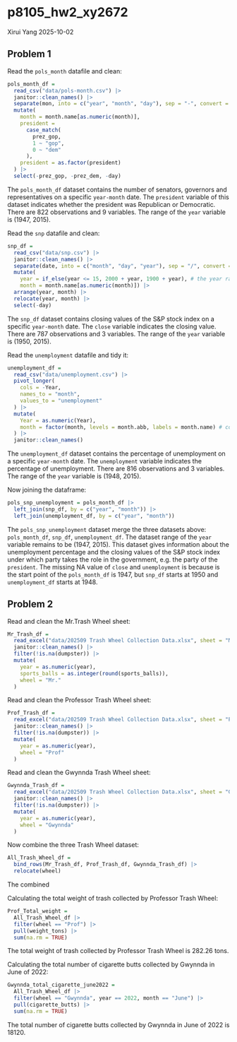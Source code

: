 p8105_hw2_xy2672
================
Xirui Yang
2025-10-02

## Problem 1

Read the `pols_month` datafile and clean:

``` r
pols_month_df = 
  read_csv("data/pols-month.csv") |> 
  janitor::clean_names() |> 
  separate(mon, into = c("year", "month", "day"), sep = "-", convert = TRUE) |> 
  mutate(
    month = month.name[as.numeric(month)],
    president = 
      case_match(
        prez_gop,
        1 ~ "gop",
        0 ~ "dem"
      ),
    president = as.factor(president)
  ) |> 
  select(-prez_gop, -prez_dem, -day)
```

The `pols_month_df` dataset contains the number of senators, governors
and representatives on a specific `year-month` date. The `president`
variable of this dataset indicates whether the president was Republican
or Democratic. There are 822 observations and 9 variables. The range of
the `year` variable is (1947, 2015).

Read the `snp` datafile and clean:

``` r
snp_df = 
  read_csv("data/snp.csv") |> 
  janitor::clean_names() |> 
  separate(date, into = c("month", "day", "year"), sep = "/", convert = TRUE) |> 
  mutate(
    year = if_else(year <= 15, 2000 + year, 1900 + year), # the year range is between 1950 to 2015
    month = month.name[as.numeric(month)]) |> 
  arrange(year, month) |> 
  relocate(year, month) |> 
  select(-day)
```

The `snp_df` dataset contains closing values of the S&P stock index on a
specific `year-month` date. The `close` variable indicates the closing
value. There are 787 observations and 3 variables. The range of the
`year` variable is (1950, 2015).

Read the `unemployment` datafile and tidy it:

``` r
unemployment_df = 
  read_csv("data/unemployment.csv") |>
  pivot_longer(
    cols = -Year,
    names_to = "month",
    values_to = "unemployment"
  ) |> 
  mutate(
    Year = as.numeric(Year),
    month = factor(month, levels = month.abb, labels = month.name) # convert abbreviations to full name
  ) |> 
  janitor::clean_names()
```

The `unemployment_df` dataset contains the percentage of unemployment on
a specific `year-month` date. The `unemployment` variable indicates the
percentage of unemployment. There are 816 observations and 3 variables.
The range of the `year` variable is (1948, 2015).

Now joining the dataframe:

``` r
pols_snp_unemployment = pols_month_df |> 
  left_join(snp_df, by = c("year", "month")) |> 
  left_join(unemployment_df, by = c("year", "month"))
```

The `pols_snp_unemployment` dataset merge the three datasets above:
`pols_month_df`, `snp_df`, `unemployment_df`. The dataset range of the
`year` variable remains to be (1947, 2015). This dataset gives
information about the unemployment percentage and the closing values of
the S&P stock index under which party takes the role in the government,
e.g. the party of the `president`. The missing NA value of `close` and
`unemployment` is because is the start point of the `pols_month_df` is
1947, but `snp_df` starts at 1950 and `unemployment_df` starts at 1948.

## Problem 2

Read and clean the Mr.Trash Wheel sheet:

``` r
Mr_Trash_df = 
  read_excel("data/202509 Trash Wheel Collection Data.xlsx", sheet = "Mr. Trash Wheel", skip = 1, range = cell_cols("A:N")) |> 
  janitor::clean_names() |> 
  filter(!is.na(dumpster)) |> 
  mutate(
    year = as.numeric(year),
    sports_balls = as.integer(round(sports_balls)),
    wheel = "Mr."
  )
```

Read and clean the Professor Trash Wheel sheet:

``` r
Prof_Trash_df = 
  read_excel("data/202509 Trash Wheel Collection Data.xlsx", sheet = "Professor Trash Wheel", skip = 1, range = cell_cols("A:M")) |> 
  janitor::clean_names() |> 
  filter(!is.na(dumpster)) |> 
  mutate(
    year = as.numeric(year),
    wheel = "Prof"
  )
```

Read and clean the Gwynnda Trash Wheel sheet:

``` r
Gwynnda_Trash_df = 
  read_excel("data/202509 Trash Wheel Collection Data.xlsx", sheet = "Gwynns Falls Trash Wheel", skip = 1, range = cell_cols("A:L")) |> 
  janitor::clean_names() |> 
  filter(!is.na(dumpster)) |> 
  mutate(
    year = as.numeric(year),
    wheel = "Gwynnda"
  )
```

Now combine the three Trash Wheel dataset:

``` r
All_Trash_Wheel_df = 
  bind_rows(Mr_Trash_df, Prof_Trash_df, Gwynnda_Trash_df) |> 
  relocate(wheel)
```

The combined

Calculating the total weight of trash collected by Professor Trash
Wheel:

``` r
Prof_Total_weight = 
  All_Trash_Wheel_df |> 
  filter(wheel == "Prof") |> 
  pull(weight_tons) |> 
  sum(na.rm = TRUE)
```

The total weight of trash collected by Professor Trash Wheel is 282.26
tons.

Calculating the total number of cigarette butts collected by Gwynnda in
June of 2022:

``` r
Gwynnda_total_cigarette_june2022 = 
  All_Trash_Wheel_df |> 
  filter(wheel == "Gwynnda", year == 2022, month == "June") |> 
  pull(cigarette_butts) |> 
  sum(na.rm = TRUE)
```

The total number of cigarette butts collected by Gwynnda in June of 2022
is 18120.
